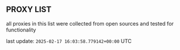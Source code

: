 ## PROXY LIST

all proxies in this list were collected from open sources and tested for functionality

last update: `2025-02-17 16:03:58.779142+00:00` UTC